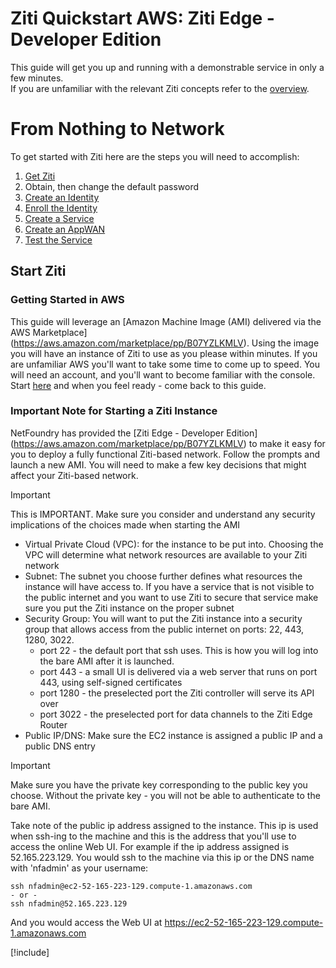 # Ziti Quickstart AWS: Ziti Edge - Developer Edition

This guide will get you up and running with a demonstrable service in only a few minutes.  
If you are unfamiliar with the relevant Ziti concepts refer to the [overview](~/ziti/overview.md).

# From Nothing to Network 

To get started with Ziti here are the steps you will need to accomplish:

1. [Get Ziti](#start-ziti)
  1. Obtain, then change the default password
1. [Create an Identity](#create-an-identity)
  1. [Enroll the Identity](#enroll-the-new-identity)
1. [Create a Service](#create-a-service)
1. [Create an AppWAN](#create-an-appwan)
1. [Test the Service](#test-it)

## Start Ziti

### Getting Started in AWS

This guide will leverage an [Amazon Machine Image (AMI) delivered via the AWS Marketplace]
(https://aws.amazon.com/marketplace/pp/B07YZLKMLV).
Using the image you will have an instance of Ziti to use as you please within minutes. If you are
unfamiliar AWS you'll want to take some time to come up to speed. You will need an account, and
you'll want to become familiar with the console. Start
[here](https://docs.aws.amazon.com/whitepapers/latest/aws-overview/introduction.html)
and when you feel ready - come back to this guide.

### Important Note for Starting a Ziti Instance

NetFoundry has provided the [Ziti Edge - Developer Edition]
(https://aws.amazon.com/marketplace/pp/B07YZLKMLV) to make it easy for you to deploy a fully functional
Ziti-based network.  Follow the prompts and launch a new AMI.  You will need to make a few key decisions
that might affect your Ziti-based network.

> [!IMPORTANT]
> This is IMPORTANT. Make sure you consider and understand any security implications of the choices made
> when starting the AMI

* Virtual Private Cloud (VPC): for the instance to be put into. Choosing the VPC will determine what network
resources are available to your Ziti network
* Subnet: The subnet you choose further defines what resources the instance will have access to. If you have
a service that is not visible to the public internet and you want to use Ziti to secure that service
make sure you put the Ziti instance on the proper subnet
* Security Group: You will want to put the Ziti instance into a security group that allows access from
the public internet on ports: 22, 443, 1280, 3022.
  * port 22 - the default port that ssh uses. This is how you will log into the bare AMI after it is launched.
  * port 443 - a small UI is delivered via a web server that runs on port 443, using self-signed certificates
  * port 1280 - the preselected port the Ziti controller will serve its API over
  * port 3022 - the preselected port for data channels to the Ziti Edge Router
* Public IP/DNS: Make sure the EC2 instance is assigned a public IP and a public DNS entry

> [!IMPORTANT]
> Make sure you have the private key corresponding to the public key you choose.
> Without the private key - you will not be able to authenticate to the bare AMI.

Take note of the public ip address assigned to the instance. This ip is used when ssh-ing to the machine and 
this is the address that you'll use to access the online Web UI. For example if the ip address assigned is
52.165.223.129. You would ssh to the machine via this ip or the DNS name with 'nfadmin' as your username:

    ssh nfadmin@ec2-52-165-223-129.compute-1.amazonaws.com
    - or -
    ssh nfadmin@52.165.223.129

And you would access the Web UI at https://ec2-52-165-223-129.compute-1.amazonaws.com


[!include[](./common-quickstart.md)]